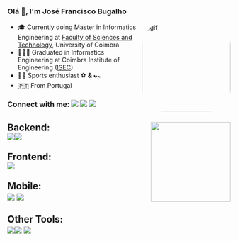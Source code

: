 ### Olá 👋, I'm José Francisco Bugalho 

<!--
**FranciscoBugalho/FranciscoBugalho** is a ✨ _special_ ✨ repository because its `README.md` (this file) appears on your GitHub profile.
-->

<div style="display: inline_block">
  
<img align="right" alt="gif" height="200" style="border-radius:50px;" src="https://cdn.discordapp.com/attachments/469634912291520522/991411264309960804/full-stack-development.gif?width=676&height=676">

- 🎓 Currently doing Master in Informatics Engineering at [Faculty of Sciences and Technology](https://www.uc.pt/en/fctuc), University of Coimbra
- 👨🏽‍🎓 Graduated in Informatics Engineering at Coimbra Institute of Engineering ([ISEC](https://www.isec.pt/EN/))
- 🚴‍♂️ Sports enthusiast ⚽ **&** 🏎️
- :portugal: From Portugal 

  
### Connect with me: <a href="https://www.linkedin.com/in/jos%C3%A9-francisco-bugalho-14137319a/" target="_blank"><img src="https://img.shields.io/badge/-LinkedIn-%230077B5?style=for-the-badge&logo=linkedin&logoColor=white" target="_blank"></a> <a href="https://github.com/FranciscoBugalho" target="_blank"><img src="https://img.shields.io/badge/GitHub-100000?style=for-the-badge&logo=github&logoColor=white" target="_blank"></a> <a href="https://gitlab.com/FranciscoBugalho" target="_blank"><img src="https://img.shields.io/badge/GitLab-330F63?style=for-the-badge&logo=gitlab&logoColor=white" target="_blank"></a>

##

<div>
<img align="right" height="180em" src="https://github-readme-stats.vercel.app/api/top-langs/?username=FranciscoBugalho&layout=compact&langs_count=8&theme=dark"/>
</div>

  ## Backend: <br> <img src="https://skills.thijs.gg/icons?i=java,c,cpp,py,php&theme=light"><img src="https://img.shields.io/badge/Django-092E20?style=for-the-badge&logo=django&logoColor=white"> <br><br> Frontend: <br> <img src="https://skills.thijs.gg/icons?i=react,js,html,css,&theme=light"> <br><br>  Mobile: <br> <img src="https://img.shields.io/badge/Kotlin-0095D5?&style=for-the-badge&logo=kotlin&logoColor=white"> <img src="https://img.shields.io/badge/Flutter-02569B?style=for-the-badge&logo=flutter&logoColor=white"> <br><br> Other Tools: <br> <img src="https://skills.thijs.gg/icons?i=mysql,postgres,mongodb,unity&theme=light"><img src="https://img.shields.io/badge/Amazon_AWS-232F3E?style=for-the-badge&logo=amazon-aws&logoColor=white"> <img src="https://img.shields.io/badge/Lua-2C2D72?style=for-the-badge&logo=lua&logoColor=white">
    
</div>

<!-- https://reactjsexample.com/skill-icons-beautiful-skills-icons-for-your-github-readme/ | https://dev.to/envoy_/150-badges-for-github-pnk -->
